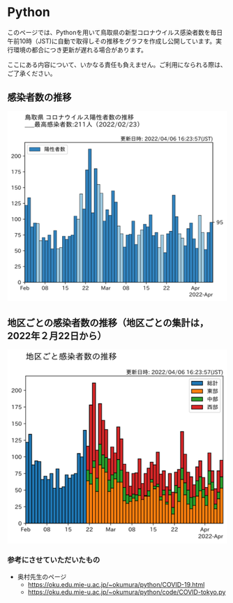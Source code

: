 # Python
このページでは、Pythonを用いて鳥取県の新型コロナウイルス感染者数を毎日午前10時（JST)に自動で取得しその推移をグラフを作成し公開しています。実行環境の都合につき更新が遅れる場合があります。

ここにある内容について、いかなる責任も負えません。ご利用になられる際は、ご了承ください。
## 感染者数の推移

![fig1](covid19/Data/fig/graph/tottori.svg)
## 地区ごとの感染者数の推移（地区ごとの集計は，2022年２月22日から）

![fig2](covid19/Data/fig/graph/tottori-area.svg)

### 参考にさせていただいたもの
* 奥村先生のページ
   - https://oku.edu.mie-u.ac.jp/~okumura/python/COVID-19.html
   - https://oku.edu.mie-u.ac.jp/~okumura/python/code/COVID-tokyo.py